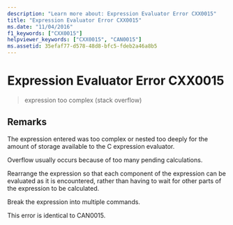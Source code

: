 ```yaml
---
description: "Learn more about: Expression Evaluator Error CXX0015"
title: "Expression Evaluator Error CXX0015"
ms.date: "11/04/2016"
f1_keywords: ["CXX0015"]
helpviewer_keywords: ["CXX0015", "CAN0015"]
ms.assetid: 35efaf77-d578-48d8-bfc5-fdeb2a46a8b5
---
```

# Expression Evaluator Error CXX0015

> expression too complex (stack overflow)

## Remarks

The expression entered was too complex or nested too deeply for the amount of storage available to the C expression evaluator.

Overflow usually occurs because of too many pending calculations.

Rearrange the expression so that each component of the expression can be evaluated as it is encountered, rather than having to wait for other parts of the expression to be calculated.

Break the expression into multiple commands.

This error is identical to CAN0015.
